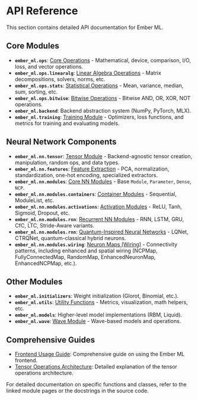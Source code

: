 # API Reference

This section contains detailed API documentation for Ember ML.

## Core Modules

-   **`ember_ml.ops`**: [Core Operations](ops.md) - Mathematical, device, comparison, I/O, loss, and vector operations.
-   **`ember_ml.ops.linearalg`**: [Linear Algebra Operations](ops_linearalg.md) - Matrix decompositions, solvers, norms, etc.
-   **`ember_ml.ops.stats`**: [Statistical Operations](ops_stats.md) - Mean, variance, median, sum, sorting, etc.
-   **`ember_ml.ops.bitwise`**: [Bitwise Operations](ops_bitwise.md) - Bitwise AND, OR, XOR, NOT operations.
-   **`ember_ml.backend`**: Backend abstraction system (NumPy, PyTorch, MLX).
-   **`ember_ml.training`**: [Training Module](training.md) - Optimizers, loss functions, and metrics for training and evaluating models.

## Neural Network Components

-   **`ember_ml.nn.tensor`**: [Tensor Module](nn_tensor.md) - Backend-agnostic tensor creation, manipulation, random ops, and data types.
-   **`ember_ml.nn.features`**: [Feature Extraction](nn_features.md) - PCA, normalization, standardization, one-hot encoding, specialized extractors.
-   **`ember_ml.nn.modules`**: [Core NN Modules](nn_modules.md) - Base `Module`, `Parameter`, `Dense`, `NCP`.
-   **`ember_ml.nn.modules.containers`**: [Container Modules](nn_containers.md) - Sequential, ModuleList, etc.
-   **`ember_ml.nn.modules.activations`**: [Activation Modules](nn_activations.md) - ReLU, Tanh, Sigmoid, Dropout, etc.
-   **`ember_ml.nn.modules.rnn`**: [Recurrent NN Modules](nn_modules_rnn.md) - RNN, LSTM, GRU, CfC, LTC, Stride-Aware variants.
-   **`ember_ml.nn.modules.rnn`**: [Quantum-Inspired Neural Networks](nn_modules_rnn_quantum.md) - LQNet, CTRQNet, quantum-classical hybrid neurons.
-   **`ember_ml.nn.modules.wiring`**: [Neuron Maps (Wiring)](nn_modules_wiring.md) - Connectivity patterns, including enhanced and spatial wiring (NCPMap, FullyConnectedMap, RandomMap, EnhancedNeuronMap, EnhancedNCPMap, etc.).

## Other Modules

-   **`ember_ml.initializers`**: Weight initialization (Glorot, Binomial, etc.).
-   **`ember_ml.utils`**: [Utility Functions](utilities.md) - Metrics, visualization, math helpers, etc.
-   **`ember_ml.models`**: Higher-level model implementations (RBM, Liquid).
-   **`ember_ml.wave`**: [Wave Module](wave/index.md) - Wave-based models and operations.


## Comprehensive Guides

-   [Frontend Usage Guide](frontend_usage_guide.md): Comprehensive guide on using the Ember ML frontend.
-   [Tensor Operations Architecture](tensor_architecture.md): Detailed explanation of the tensor operations architecture.

For detailed documentation on specific functions and classes, refer to the linked module pages or the docstrings in the source code.
